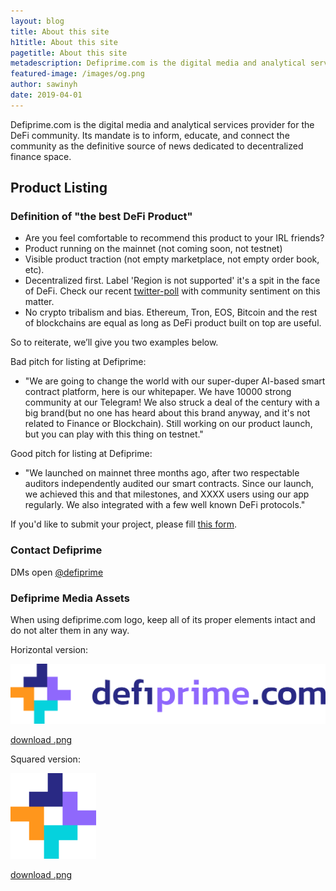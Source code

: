 ```yaml
---
layout: blog
title: About this site
h1title: About this site
pagetitle: About this site   
metadescription: Defiprime.com is the digital media and analytical services provider for the DeFi community. Its mandate is to inform, educate, and connect the community as the definitive source of news dedicated to decentralized finance space.
featured-image: /images/og.png
author: sawinyh
date: 2019-04-01
---
```


Defiprime.com is the digital media and analytical services provider for the DeFi community. Its mandate is to inform, educate, and connect the community as the definitive source of news dedicated to decentralized finance space.

## Product Listing

### Definition of "the best DeFi Product"
* Are you feel comfortable to recommend this product to your IRL friends?
* Product running on the mainnet (not coming soon, not testnet)
* Visible product traction (not empty marketplace, not empty order book, etc).   
* Decentralized first. Label 'Region is not supported' it's a spit in the face of DeFi. Check our recent [twitter-poll](https://twitter.com/defiprime/status/1130890433821724672) with community sentiment on this matter.
* No crypto tribalism and bias. Ethereum, Tron, EOS, Bitcoin and the rest of blockchains are equal as long as DeFi product built on top are useful.

So to reiterate, we’ll give you two examples below.

Bad pitch for listing at Defiprime:
- "We are going to change the world with our super-duper AI-based smart contract platform, here is our whitepaper. We have 10000 strong community at our Telegram! We also struck a deal of the century with a big brand(but no one has heard about this brand anyway, and it's not related to Finance or Blockchain). Still working on our product launch, but you can play with this thing on testnet."

Good pitch for listing at Defiprime:
- "We launched on mainnet three months ago, after two respectable auditors independently audited our smart contracts. Since our launch, we achieved this and that milestones, and XXXX users using our app regularly. We also integrated with a few well known DeFi protocols."

If you'd like to submit your project, please fill [this form](https://sneg55.typeform.com/to/WRFW02).

### Contact Defiprime

DMs open [@defiprime](https://twitter.com/defiprime)

### Defiprime Media Assets

When using defiprime.com logo, keep all of its proper elements intact and do not alter them in any way.  

Horizontal version:

![](/images/defiprime-logo.png)

[download .png](/images/defiprime-logo-hires.png)

Squared version:

![](/images/defiprime-logo2.png)

[download .png](/images/defiprime-logo-hires2.png)
